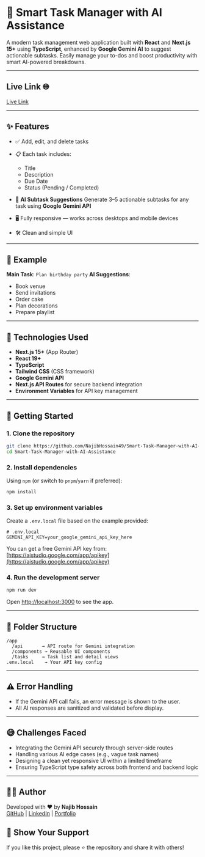 # 🚀 Smart Task Manager with AI Assistance

A modern task management web application built with **React** and **Next.js 15+** using **TypeScript**, enhanced by **Google Gemini AI** to suggest actionable subtasks. Easily manage your to-dos and boost productivity with smart AI-powered breakdowns.

---

## Live Link 🌐

[Live Link](https://smart-task-manager-with-ai-assistan-dusky.vercel.app)

---

## ✨ Features

- ✅ Add, edit, and delete tasks
- 📋 Each task includes:

  - Title
  - Description
  - Due Date
  - Status (Pending / Completed)

- 🧠 **AI Subtask Suggestions**
  Generate 3–5 actionable subtasks for any task using **Google Gemini API**
- 🖥️ Fully responsive — works across desktops and mobile devices
- 🛠️ Clean and simple UI

---

## 🧪 Example

**Main Task**: `Plan birthday party`
**AI Suggestions**:

- Book venue
- Send invitations
- Order cake
- Plan decorations
- Prepare playlist

---

## 🔧 Technologies Used

- **Next.js 15+** (App Router)
- **React 19+**
- **TypeScript**
- **Tailwind CSS** (CSS framework)
- **Google Gemini API**
- **Next.js API Routes** for secure backend integration
- **Environment Variables** for API key management

---

## 🚀 Getting Started

### 1. Clone the repository

```bash
git clone https://github.com/NajibHossain49/Smart-Task-Manager-with-AI-Assistance.git
cd Smart-Task-Manager-with-AI-Assistance
```

### 2. Install dependencies

Using `npm` (or switch to `pnpm`/`yarn` if preferred):

```bash
npm install
```

### 3. Set up environment variables

Create a `.env.local` file based on the example provided:

```env
# .env.local
GEMINI_API_KEY=your_google_gemini_api_key_here
```

You can get a free Gemini API key from: [https://aistudio.google.com/app/apikey](https://aistudio.google.com/app/apikey)

### 4. Run the development server

```bash
npm run dev
```

Open [http://localhost:3000](http://localhost:3000) to see the app.

---

## 📂 Folder Structure

```
/app
  /api       → API route for Gemini integration
  /components → Reusable UI components
  /tasks     → Task list and detail views
.env.local    → Your API key config
```

---

## ⚠️ Error Handling

- If the Gemini API call fails, an error message is shown to the user.
- All AI responses are sanitized and validated before display.

---

## 😅 Challenges Faced

- Integrating the Gemini API securely through server-side routes
- Handling various AI edge cases (e.g., vague task names)
- Designing a clean yet responsive UI within a limited timeframe
- Ensuring TypeScript type safety across both frontend and backend logic

---

## 🧑‍💻 Author

Developed with ❤️ by **Najib Hossain**  
[GitHub](https://github.com/NajibHossain49) | [LinkedIn](https://www.linkedin.com/in/md-najib-hossain) | [Portfolio](https://najib-hossain.web.app)

## 🌟 Show Your Support

If you like this project, please ⭐ the repository and share it with others!
